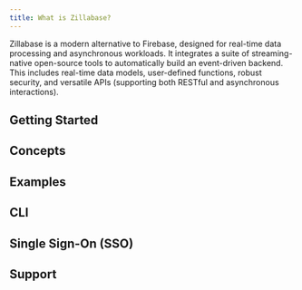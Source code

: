 ```yaml
---
title: What is Zillabase?
---
```


Zillabase is a modern alternative to Firebase, designed for real-time data processing and asynchronous workloads. It integrates a suite of streaming-native open-source tools to automatically build an event-driven backend. This includes real-time data models, user-defined functions, robust security, and versatile APIs (supporting both RESTful and asynchronous interactions).

## Getting Started

<div class="cards">
  <VPCard
    title="Overview"
    logo="/assets/icons/overview.svg"
    link="/getting-started/overview"
  />

  <VPCard
    title="Quickstart"
    logo="/assets/icons/quickstart.svg"
    link="/getting-started/quickstart"
  />
</div>

## Concepts

<div class="cards">
  <!-- <VPCard
    title="Zilla"
    logo="/assets/icons/zilla_solid.svg"
    link="/products/zilla/generated-asyncapi-specs"
  /> -->

  <VPCard
    title="Table"
    logo="/assets/icons/table_solid.svg"
    link="/products/table/defining-table"
  />

  <VPCard
    title="View"
    logo="/assets/icons/views_solid.svg"
    link="/products/view/defining-view"
  />

  <VPCard
    title="Stream"
    logo="/assets/icons/streams_solid.svg"
    link="/products/stream/defining-stream"
  />

  <VPCard
    title="Function"
    logo="/assets/icons/function_solid.svg"
    link="/products/function/user-defined-function"
  />

  <VPCard
    title="Authentication"
    logo="/assets/icons/auth_solid.svg"
    link="/products/authentication/concepts"
  />

  <VPCard
    title="Storage"
    logo="/assets/icons/storage_solid.svg"
    link="/products/storage/concepts"
  />

</div>

## Examples

<div class="cards">
  <VPCard
    title="Petstore"
    logo="/assets/icons/petstore.svg"
    link="/sample-app/petstore"
  />

  <VPCard
    title="StreamPay"
    logo="/assets/icons/streampay.svg"
    link="/sample-app/streampay"
  />
</div>

## CLI

<div class="cards">
  <VPCard
    title="Overview"
    logo="/assets/icons/cli_solid.svg"
    link="/cli/overview"
  />

</div>

## Single Sign-On (SSO)

<div class="cards">
  <VPCard
    title="Managing Single Sign-On (SSO)"
    logo="/assets/icons/sso_solid.svg"
    link="/sso/managing-sso"
  />
</div>

## Support

<div class="cards">
  <VPCard
    title="FAQs"
    logo="/assets/icons/faqs.svg"
    link="/support/faqs"
  />

  <VPCard
    title="Troubleshooting"
    logo="/assets/icons/troubleshoot.svg"
    link="/support/troubleshooting"
  />

  <VPCard
    title="Community Support"
    logo="/assets/icons/support.svg"
    link="/support/community-support"
  />
</div>
